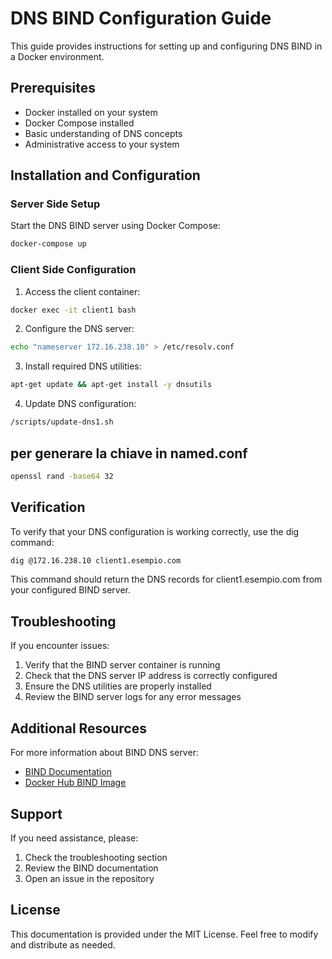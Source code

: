 # DNS BIND Configuration Guide

This guide provides instructions for setting up and configuring DNS BIND in a Docker environment.

## Prerequisites

- Docker installed on your system
- Docker Compose installed
- Basic understanding of DNS concepts
- Administrative access to your system

## Installation and Configuration

### Server Side Setup

Start the DNS BIND server using Docker Compose:

```bash
docker-compose up
```

### Client Side Configuration

1. Access the client container:
```bash
docker exec -it client1 bash
```

2. Configure the DNS server:
```bash
echo "nameserver 172.16.238.10" > /etc/resolv.conf
```

3. Install required DNS utilities:
```bash
apt-get update && apt-get install -y dnsutils
```

4. Update DNS configuration:
```bash
/scripts/update-dns1.sh
```

## per generare la chiave in named.conf
```bash
openssl rand -base64 32
```


## Verification

To verify that your DNS configuration is working correctly, use the dig command:

```bash
dig @172.16.238.10 client1.esempio.com
```

This command should return the DNS records for client1.esempio.com from your configured BIND server.

## Troubleshooting

If you encounter issues:

1. Verify that the BIND server container is running
2. Check that the DNS server IP address is correctly configured
3. Ensure the DNS utilities are properly installed
4. Review the BIND server logs for any error messages

## Additional Resources

For more information about BIND DNS server:
- [BIND Documentation](https://www.isc.org/bind/)
- [Docker Hub BIND Image](https://hub.docker.com/_/bind)

## Support

If you need assistance, please:
1. Check the troubleshooting section
2. Review the BIND documentation
3. Open an issue in the repository

## License

This documentation is provided under the MIT License. Feel free to modify and distribute as needed.
